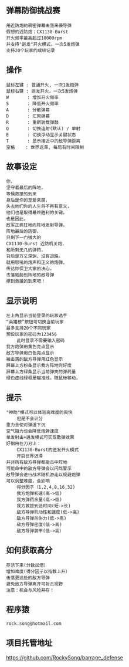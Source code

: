 ## 弹幕防御挑战赛
    用近防炮的稠密弹幕击落来袭导弹
    假想的近防炮：CX1130-Burst
    开火频率最高超过10000rpm
    并支持"迸发"开火模式，一次5发炮弹
    支持20个玩家的成绩记录    
    
## 操作
    鼠标左键 : 普通开火, 一次1发炮弹    
    鼠标右键 : 迸发开火，一次5发炮弹
    W       : 增加开火频率
    S       : 降低开火频率
    A       : 分散弹幕
    D       : 汇聚弹幕
    R       : 重新装载弹鼓
    Q       : 切换连射(默认) / 单射 
    E       : 切换浮动显示关键状态
    T       : 显示接近中的敌导弹距离
    空格    : 世界迟滞, 每局有时间限制

## 故事设定
    你，
    坚守着最后的阵地，
    等候救援的到来
    身后是你的至爱亲朋，
    失去他们你的人生将不再有意义，
    他们也是取得最终胜利的关键。
    也是因此，
    敌军正疯狂地向阵地发射导弹，
    阵地最后的防御，
    只剩下一门强大的
    CX1130-Burst 近防机关炮，
    和所剩无几的弹药，
    背后是万丈深渊，没有退路。
    就用怒吼的炮声和正义的炮弹，
    传达你保卫大家的决心，
    击落威胁到阵地的敌导弹
    撑到救援的到来吧！
    
## 显示说明
    左上角显示当前登录的玩家选手
    “英雄榜”按钮可切换当前玩家
    最多支持20个不同玩家
    预设玩家的密码为123456
        此时登录不需要输入密码
    我方炮弹用黄色亮点显示
    敌方导弹用白色亮点显示
    被击落的敌方导弹用红色显示
    屏幕上方粉条显示我方阵地完好度
    屏幕上方绿条显示当前弹夹的弹药量
    绿色虚线绿框是瞄准线，随鼠标移动，    

## 提示
    "神助"模式可以体验高难度的爽快
        但是不会计分
    重力会使对弹道下沉
    空气阻力也会降低炮弹速度 
    单发射击+迸发模式可实现散弹效果
    好钢用在刀刃上：
        CX1130-Burst的迸发开火模式
        开启世界迟滞
    并非所有敌方导弹都能击中阵地    
    可能命中的敌方导弹会以闪烁警示
    敌导弹会进行战术随机游走以规避炮弹
    可以调整难度，会影响
        得分因子（1,2,4,8,16,32)
        我方炮弹初速(高->低)
        我方弹药余量(高->低)
        我方救援到达时间(短->长)
        敌方导弹机动性和速度(低->高)
        敌方导弹杀伤力(低->高)   
        敌方导弹密度(低->高)
        敌方导弹装甲(低->高）

## 如何获取高分
    存活下来(分数加倍）
    增加难度(得分因子以指数上升）
    击落更远处的敌方导弹
    避免敌方导弹离开可射击视野
    注意：机会与风险并存！

## 程序猿
    rock.song@hotmail.com

## 项目托管地址
 https://github.com/RockySong/barrage_defense
